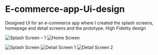 ﻿# E-commerce-app-Ui-design
Designed UI for an e-commerce app where I created the splash screens, homepage and detail screens and the prototype.
High Fidelity design

![Splash Screen – 1](https://github.com/rixhi002/E-commerce-app-Ui-design/assets/94241513/ddb1322a-727b-4db9-a147-8b09cc72da3e)
![Home Screen](https://github.com/rixhi002/E-commerce-app-Ui-design/assets/94241513/a6070ef7-f3d2-4147-a9a7-a7cbf472d4dc)


![Splash Screen](https://github.com/rixhi002/E-commerce-app-Ui-design/assets/94241513/8322dbcf-2ff2-423e-b1bf-0d6b25890ed9)
![Detail Screen 1](https://github.com/rixhi002/E-commerce-app-Ui-design/assets/94241513/84fdef97-5e69-492f-8e93-4ce8f4d93c56)
![Detail Screen 2](https://github.com/rixhi002/E-commerce-app-Ui-design/assets/94241513/51e9f620-0c3b-42f7-822b-d0fd3bf72824)

